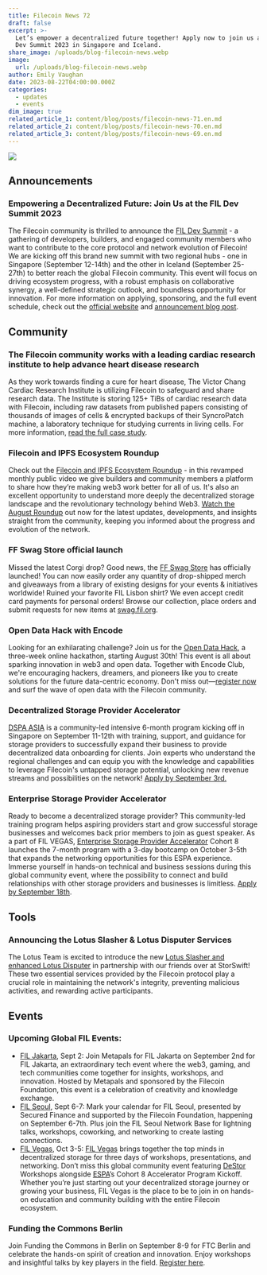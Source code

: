 ```yaml
---
title: Filecoin News 72
draft: false
excerpt: >-
  Let’s empower a decentralized future together! Apply now to join us at the FIL
  Dev Summit 2023 in Singapore and Iceland.
share_image: /uploads/blog-filecoin-news.webp
image:
  url: /uploads/blog-filecoin-news.webp
author: Emily Vaughan
date: 2023-08-22T04:00:00.000Z
categories:
  - updates
  - events
dim_image: true
related_article_1: content/blog/posts/filecoin-news-71.en.md
related_article_2: content/blog/posts/filecoin-news-70.en.md
related_article_3: content/blog/posts/filecoin-news-69.en.md
---
```


![](/uploads/Filecoin-News-72.webp)

## Announcements

### Empowering a Decentralized Future: Join Us at the FIL Dev Summit 2023

The Filecoin community is thrilled to announce the [FIL Dev Summit](https://fildev.io/) - a gathering of developers, builders, and engaged community members who want to contribute to the core protocol and network evolution of Filecoin! We are kicking off this brand new summit with two regional hubs - one in Singapore (September 12-14th) and the other in Iceland (September 25-27th) to better reach the global Filecoin community. This event will focus on driving ecosystem progress, with a robust emphasis on collaborative synergy, a well-defined strategic outlook, and boundless opportunity for innovation. For more information on applying, sponsoring, and the full event schedule, check out the [official website](https://fildev.io/) and [announcement blog post](https://filecoin.io/blog/posts/empowering-a-decentralized-future-join-us-at-the-fil-dev-summit-2023/).

## Community 

### The Filecoin community works with a leading cardiac research institute to help advance heart disease research

As they work towards finding a cure for heart disease, The Victor Chang Cardiac Research Institute is utilizing Filecoin to safeguard and share research data. The Institute is storing 125+ TiBs of cardiac research data with Filecoin, including raw datasets from published papers consisting of thousands of images of cells & encrypted backups of their SyncroPatch machine, a laboratory technique for studying currents in living cells. For more information, [read the full case study](https://destor.io/victor-chang-cardiac-research-institute-case-study). 

### Filecoin and IPFS Ecosystem Roundup 

Check out the [Filecoin and IPFS Ecosystem Roundup](https://www.youtube.com/watch?v=lpQWwF4dd2o) - in this revamped monthly public video we give builders and community members a platform to share how they’re making web3 work better for all of us. It's also an excellent opportunity to understand more deeply the decentralized storage landscape and the revolutionary technology behind Web3. [Watch the August Roundup](https://www.youtube.com/watch?v=lpQWwF4dd2o) out now for the latest updates, developments, and insights straight from the community, keeping you informed about the progress and evolution of the network.

### FF Swag Store official launch

Missed the latest Corgi drop? Good news, the [FF Swag Store](http://swag.fil.org/) has officially launched! You can now easily order any quantity of drop-shipped merch and giveaways from a library of existing designs for your events & initiatives worldwide! Ruined your favorite FIL Lisbon shirt? We even accept credit card payments for personal orders! Browse our collection, place orders and submit requests for new items at [swag.fil.org](http://swag.fil.org/). 

### Open Data Hack with Encode

Looking for an exhilarating challenge? Join us for the [Open Data Hack](https://bit.ly/3OqJt6y), a three-week online hackathon, starting August 30th! This event is all about sparking innovation in web3 and open data. Together with Encode Club, we're encouraging hackers, dreamers, and pioneers like you to create solutions for the future data-centric economy. Don't miss out—[register now](https://bit.ly/3OqJt6y) and surf the wave of open data with the Filecoin community. 

### Decentralized Storage Provider Accelerator

[DSPA ASIA](https://dspa-asia.io/) is a community-led intensive 6-month program kicking off in Singapore on September 11-12th with training, support, and guidance for storage providers to successfully expand their business to provide decentralized data onboarding for clients. Join experts who understand the regional challenges and can equip you with the knowledge and capabilities to leverage Filecoin's untapped storage potential, unlocking new revenue streams and possibilities on the network! [Apply by September 3rd.](https://bit.ly/45oh4Vz)

### Enterprise Storage Provider Accelerator

Ready to become a decentralized storage provider? This community-led training program helps aspiring providers start and grow successful storage businesses and welcomes back prior members to join as guest speaker. As a part of FIL VEGAS, [Enterprise Storage Provider Accelerator](https://bit.ly/45qy9hx) Cohort 8 launches the 7-month program with a 3-day bootcamp on October 3-5th that expands the networking opportunities for this ESPA experience. Immerse yourself in hands-on technical and business sessions during this global community event, where the possibility to connect and build relationships with other storage providers and businesses is limitless. [Apply by September 18th](https://www.web3espa.io/sign-up).

## Tools

### Announcing the Lotus Slasher & Lotus Disputer Services

The Lotus Team is excited to introduce the new [Lotus Slasher and enhanced Lotus Disputer](https://lotus.filecoin.io/lotus/manage/slasher-and-disputer/) in partnership with our friends over at StorSwift! These two essential services provided by the Filecoin protocol play a crucial role in maintaining the network's integrity, preventing malicious activities, and rewarding active participants.

## Events 

### Upcoming Global FIL Events: 

- [FIL Jakarta](https://fil.org/events/fil-jakarta), Sept 2: Join Metapals for FIL Jakarta on September 2nd for FIL Jakarta, an extraordinary tech event where the web3, gaming, and tech communities come together for insights, workshops, and innovation. Hosted by Metapals and sponsored by the Filecoin Foundation, this event is a celebration of creativity and knowledge exchange.
- [FIL Seoul](https://fil.org/events/fil-seoul-network-base-1), Sept 6-7: Mark your calendar for FIL Seoul, presented by Secured Finance and supported by the Filecoin Foundation, happening on September 6-7th. Plus join the FIL Seoul Network Base for lightning talks, workshops, coworking, and networking to create lasting connections.
- [FIL Vegas](https://bit.ly/3Yw2RUn), Oct 3-5: [FIL Vegas](https://bit.ly/3Yw2RUn) brings together the top minds in decentralized storage for three days of workshops, presentations, and networking. Don’t miss this global community event featuring [DeStor](https://bit.ly/3qmQhKx) Workshops alongside [ESPA](https://bit.ly/45qy9hx)’s Cohort 8 Accelerator Program Kickoff. Whether you’re just starting out your decentralized storage journey or growing your business, FIL Vegas is the place to be to join in on hands-on education and community building with the entire Filecoin ecosystem.

### Funding the Commons Berlin 

Join Funding the Commons in Berlin on September 8-9 for FTC Berlin and celebrate the hands-on spirit of creation and innovation. Enjoy workshops and insightful talks by key players in the field. [Register here](https://lu.ma/descixfundingthecommons_berlin2023).
